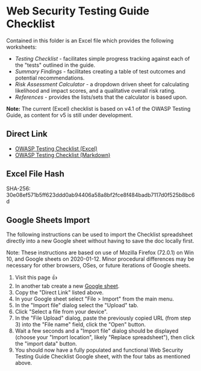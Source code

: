 # Web Security Testing Guide Checklist

Contained in this folder is an Excel file which provides the following worksheets:

- _Testing Checklist_ - facilitates simple progress tracking against each of the "tests" outlined in the guide.
- _Summary Findings_ - facilitates creating a table of test outcomes and potential recommendations.
- _Risk Assessment Calculator_ - a dropdown driven sheet for calculating likelihood and impact scores, and a qualitative overall risk rating.
- _References_ - provides the lists/sets that the calculator is based upon.

**Note:** The current (Excel) checklist is based on v4.1 of the OWASP Testing Guide, as content for v5 is still under development.

## Direct Link

- [OWASP Testing Checklist (Excel)](https://raw.githubusercontent.com/OWASP/wstg/master/checklist/WSTG-Checklist_v4.1.xlsx)
- [OWASP Testing Checklist (Markdown)](https://raw.githubusercontent.com/OWASP/wstg/master/checklist/Testing_Checklist.md)

## Excel File Hash

SHA-256: 30e08ef571b5ff623ddd0ab94406a58a8bf2fce8f484badb7117d0f525b8bc6d

## Google Sheets Import

The following instructions can be used to import the Checklist spreadsheet directly into a new Google sheet without having to save the doc locally first.

Note: These instructions are based on use of Mozilla Firefox (72.0.1) on Win 10, and Google sheets on 2020-01-12. Minor procedural differences may be necessary for other browsers, OSes, or future iterations of Google sheets.

1. Visit this page :+1:
2. In another tab create a new [Google sheet](https://sheets.new).
3. Copy the "Direct Link" listed above.
4. In your Google sheet select "File > Import" from the main menu.
5. In the "Import file" dialog select the "Upload" tab.
6. Click "Select a file from your device".
7. In the "File Upload" dialog, paste the previously copied URL (from step 3) into the "File name" field, click the "Open" button.
8. Wait a few seconds and a "Import file" dialog should be displayed (choose your "Import location", likely "Replace spreadsheet"), then click the "import data" button.
9. You should now have a fully populated and functional Web Security Testing Guide Checklist Google sheet, with the four tabs as mentioned above.
